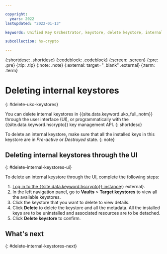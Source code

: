 ```yaml
---

copyright:
  years: 2022
lastupdated: "2022-01-13"

keywords: Unified Key Orchestrator, keystore, delete keystore, internal keystore

subcollection: hs-crypto

---
```


{:shortdesc: .shortdesc}
{:codeblock: .codeblock}
{:screen: .screen}
{:pre: .pre}
{:tip: .tip}
{:note: .note}
{:external: target="_blank" .external}
{:term: .term}


# Deleting internal keystores
{: #delete-uko-keystores}

You can delete internal keystores in {{site.data.keyword.uko_full_notm}}  through the user interface (UI), or programmatically with the {{site.data.keyword.hscrypto}} key management API.
{: shortdesc}

To delete an internal keystore, make sure that all the installed keys in this keystore are in _Pre-active_ or _Destroyed_ state.
{: note}


## Deleting internal keystores through the UI
{: #delete-internal-keystores-ui}

To delete an internal keystore through the UI, complete the following steps:

1. [Log in to the {{site.data.keyword.hscrypto}} instance](https://cloud.ibm.com/login){: external}.
2. In the left navigation panel, go to **Vaults** &gt; **Target keystores** to view all the available keystores.
3. Click the keystore that you want to delete to view details.
4. Click **Delete** to delete the keystore and all the metadata. All the installed keys are to be uninstalled and associated resources are to be detached.
5. Click **Delete keystore** to confirm.



## What's next
{: #delete-internal-keystores-next}


  


